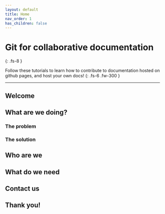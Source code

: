 ```yaml
---
layout: default
title: Home
nav_order: 1
has_children: false
---
```


# Git for collaborative documentation
{: .fs-8 }

Follow these tutorials to learn how to contribute to documentation hosted on github pages, and host your own docs!
{: .fs-6 .fw-300 }

---

## Welcome

## What are we doing?

### The problem

### The solution

## Who are we

## What do we need

## Contact us

## Thank you!
